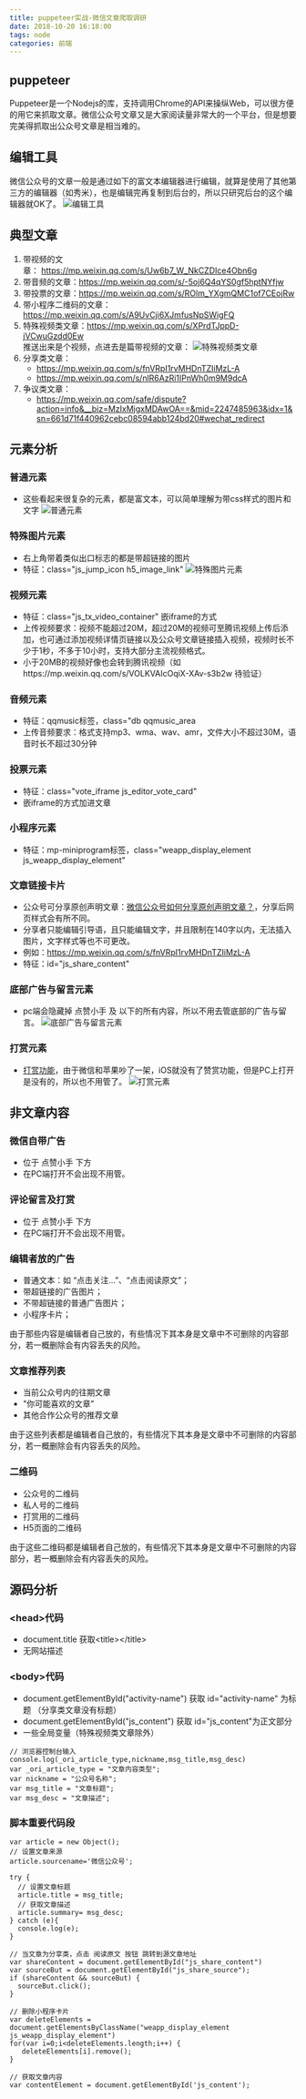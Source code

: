 ```yaml
---
title: puppeteer实战-微信文章爬取调研
date: 2018-10-20 16:18:00
tags: node
categories: 前端
---
```

## puppeteer
Puppeteer是一个Nodejs的库，支持调用Chrome的API来操纵Web，可以很方便的用它来抓取文章。微信公众号文章又是大家阅读量非常大的一个平台，但是想要完美得抓取出公众号文章是相当难的。
<!--more-->

## 编辑工具
微信公众号的文章一般是通过如下的富文本编辑器进行编辑，就算是使用了其他第三方的编辑器（如秀米），也是编辑完再复制到后台的，所以只研究后台的这个编辑器就OK了。
![编辑工具](/image/puppeteer/1-1-1.png)
  
  

## 典型文章  
1. 带视频的文章： https://mp.weixin.qq.com/s/Uw6b7_W_NkCZDIce4Obn6g  
2. 带音频的文章：https://mp.weixin.qq.com/s/-5oj6Q4qYS0gf5hptNYfjw  
3. 带投票的文章：https://mp.weixin.qq.com/s/ROlm_YXgmQMC1of7CEojRw  
4. 带小程序二维码的文章：https://mp.weixin.qq.com/s/A9UvCji6XJmfusNpSWigFQ  
5. 特殊视频类文章：https://mp.weixin.qq.com/s/XPrdTJppD-jVCwuGzdd0Ew  
   推送出来是个视频，点进去是篇带视频的文章：
   ![特殊视频类文章](/image/puppeteer/1-2-1.png)
6. 分享类文章：  
    - https://mp.weixin.qq.com/s/fnVRpI1rvMHDnTZIiMzL-A 
    - https://mp.weixin.qq.com/s/nlR6AzRi1IPnWh0m9M9dcA
7. 争议类文章：
    - https://mp.weixin.qq.com/safe/dispute?action=info&__biz=MzIxMjgxMDAwOA==&mid=2247485963&idx=1&sn=661d71f440962cebc08594abb124bd20#wechat_redirect


## 元素分析
### 普通元素
- 这些看起来很复杂的元素，都是富文本，可以简单理解为带css样式的图片和文字
![普通元素](/image/puppeteer/1-3-1.png)

### 特殊图片元素
- 右上角带着类似出口标志的都是带超链接的图片
- 特征：class="js_jump_icon h5_image_link"
![特殊图片元素](/image/puppeteer/1-3-2.png)

### 视频元素
- 特征：class="js_tx_video_container" 嵌iframe的方式
- 上传视频要求：视频不能超过20M，超过20M的视频可至腾讯视频上传后添加，也可通过添加视频详情页链接以及公众号文章链接插入视频，视频时长不少于1秒，不多于10小时，支持大部分主流视频格式。
- 小于20MB的视频好像也会转到腾讯视频（如https://mp.weixin.qq.com/s/VOLKVAIcOqiX-XAv-s3b2w 待验证）

### 音频元素
- 特征：qqmusic标签，class="db qqmusic_area
- 上传音频要求：格式支持mp3、wma、wav、amr，文件大小不超过30M，语音时长不超过30分钟

### 投票元素
- 特征：class="vote_iframe js_editor_vote_card" 
- 嵌iframe的方式加进文章

### 小程序元素
- 特征：mp-miniprogram标签，class="weapp_display_element js_weapp_display_element"

### 文章链接卡片
- 公众号可分享原创声明文章：[微信公众号如何分享原创声明文章？](https://jingyan.baidu.com/article/454316ab126339f7a7c03aae.html)，分享后网页样式会有所不同。
- 分享者只能编辑引导语，且只能编辑文字，并且限制在140字以内，无法插入图片，文字样式等也不可更改。
- 例如：https://mp.weixin.qq.com/s/fnVRpI1rvMHDnTZIiMzL-A
- 特征：id="js_share_content"

### 底部广告与留言元素
- pc端会隐藏掉 点赞小手 及 以下的所有内容，所以不用去管底部的广告与留言。
![底部广告与留言元素](/image/puppeteer/1-3-3.png)

### 打赏元素
- [打赏功能](https://mp.weixin.qq.com/s/8VLIsbkuQcAFI5qM_B4g3w)，由于微信和苹果吵了一架，iOS就没有了赞赏功能，但是PC上打开是没有的，所以也不用管了。
![打赏元素](/image/puppeteer/1-3-4.png)


## 非文章内容
### 微信自带广告
- 位于 点赞小手 下方
- 在PC端打开不会出现不用管。

### 评论留言及打赏
- 位于 点赞小手 下方
- 在PC端打开不会出现不用管。

### 编辑者放的广告
- 普通文本：如 “点击关注...”、“点击阅读原文”；
- 带超链接的广告图片；
- 不带超链接的普通广告图片；
- 小程序卡片；  

由于那些内容是编辑者自己放的，有些情况下其本身是文章中不可删除的内容部分，若一概删除会有内容丢失的风险。

### 文章推荐列表
- 当前公众号内的往期文章
- "你可能喜欢的文章"
- 其他合作公众号的推荐文章  

由于这些列表都是编辑者自己放的，有些情况下其本身是文章中不可删除的内容部分，若一概删除会有内容丢失的风险。

### 二维码
- 公众号的二维码
- 私人号的二维码
- 打赏用的二维码
- H5页面的二维码

由于这些二维码都是编辑者自己放的，有些情况下其本身是文章中不可删除的内容部分，若一概删除会有内容丢失的风险。

## 源码分析 
### <head\>代码
- document.title 获取<title\></title\>
- 无网站描述

### <body\>代码
- document.getElementById("activity-name") 获取 id="activity-name" 为标题 （分享类文章没有标题）
- document.getElementById("js_content") 获取 id="js_content"为正文部分
- 一些全局变量（特殊视频类文章除外）
```
// 浏览器控制台输入 console.log(_ori_article_type,nickname,msg_title,msg_desc)
var _ori_article_type = "文章内容类型";
var nickname = "公众号名称";
var msg_title = "文章标题";
var msg_desc = "文章描述";
```

### 脚本重要代码段
```
var article = new Object();
// 设置文章来源
article.sourcename='微信公众号';

try {
  // 设置文章标题
  article.title = msg_title;
  // 获取文章描述
  article.summary= msg_desc;
} catch (e){
  console.log(e);
}

// 当文章为分享类，点击 阅读原文 按钮 跳转到源文章地址
var shareContent = document.getElementById("js_share_content")
var sourceBut = document.getElementById("js_share_source");
if (shareContent && sourceBut) {
  sourceBut.click();
}

// 删除小程序卡片
var deleteElements = document.getElementsByClassName("weapp_display_element js_weapp_display_element")
for(var i=0;i<deleteElements.length;i++) {
   deleteElements[i].remove();
}

// 获取文章内容  
var contentElement = document.getElementById('js_content');
```